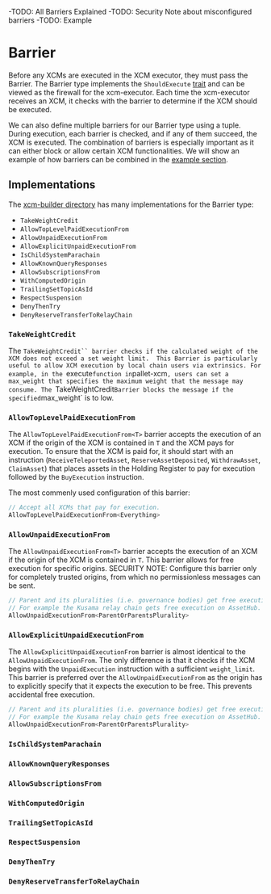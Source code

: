-TODO: All Barriers Explained
-TODO: Security Note about misconfigured barriers
-TODO: Example

# Barrier
Before any XCMs are executed in the XCM executor, they must pass the Barrier.
The Barrier type implements the `ShouldExecute`
[trait](https://paritytech.github.io/polkadot/doc/xcm_executor/traits/trait.ShouldExecute.html)
and can be viewed as the firewall for the xcm-executor. 
Each time the xcm-executor receives an XCM, it checks with the barrier to determine if the XCM should be executed.

We can also define multiple barriers for our Barrier type using a tuple.
During execution, each barrier is checked, and if any of them succeed, the XCM is executed.
The combination of barriers is especially important as it can either block or allow certain XCM
functionalities. We will show an example of how barriers can be combined in the [example section]().

## Implementations
The [xcm-builder
directory](https://github.com/paritytech/polkadot-sdk/blob/master/polkadot/xcm/xcm-builder/src/barriers.rs)
has many implementations for the Barrier type:
- `TakeWeightCredit`
- `AllowTopLevelPaidExecutionFrom`
- `AllowUnpaidExecutionFrom`
- `AllowExplicitUnpaidExecutionFrom`
- `IsChildSystemParachain`
- `AllowKnownQueryResponses`
- `AllowSubscriptionsFrom`
- `WithComputedOrigin`
- `TrailingSetTopicAsId`
- `RespectSuspension`
- `DenyThenTry`
- `DenyReserveTransferToRelayChain`


### `TakeWeightCredit`
The `TakeWeightCredit`` barrier checks if the calculated weight of the XCM does not exceed a set weight limit. 
This Barrier is particularly useful to allow XCM execution by local chain users via extrinsics.
For example, in the `execute` function in `pallet-xcm`, users can set a max_weight that
specifies the maximum weight that the message may consume. The `TakeWeightCredit` Barrier
blocks the message if the specified `max_weight` is to low.

### `AllowTopLevelPaidExecutionFrom`
The `AllowTopLevelPaidExecutionFrom<T>` barrier accepts the execution of an XCM if the origin
of the XCM is contained in `T` and the XCM pays for execution. 
To ensure that the XCM is paid for, it should start with an instruction (`ReceiveTeleportedAsset`,
`ReserveAssetDeposited`, `WithdrawAsset`, `ClaimAsset`) that places assets in the
Holding Register to pay for execution followed by the `BuyExecution` instruction. 

The most commenly used configuration of this barrier:
```rust
// Accept all XCMs that pay for execution.
AllowTopLevelPaidExecutionFrom<Everything>
```

### `AllowUnpaidExecutionFrom`
The `AllowUnpaidExecutionFrom<T>` barrier accepts the execution of an XCM if the origin
of the XCM is contained in `T`. This barrier allows for free execution for specific origins.
SECURITY NOTE: Configure this barrier only for completely trusted origins, from which no
permissionless messages can be sent. 

```rust
// Parent and its pluralities (i.e. governance bodies) get free execution.
// For example the Kusama relay chain gets free execution on AssetHub.
AllowUnpaidExecutionFrom<ParentOrParentsPlurality>
```

### `AllowExplicitUnpaidExecutionFrom`
The `AllowExplicitUnpaidExecutionFrom` barrier is almost identical to the
`AllowUnpaidExecutionFrom`. The only difference is that it checks if the XCM begins with the
`UnpaidExecution` instruction with a sufficient `weight_limit`. 
This barrier is preferred over the `AllowUnpaidExecutionFrom` as the origin has to explicitly
specify that it expects the execution to be free. This prevents accidental free execution.

```rust
// Parent and its pluralities (i.e. governance bodies) get free execution.
// For example the Kusama relay chain gets free execution on AssetHub.
AllowUnpaidExecutionFrom<ParentOrParentsPlurality>
```


### `IsChildSystemParachain`
### `AllowKnownQueryResponses`
### `AllowSubscriptionsFrom`
### `WithComputedOrigin`
### `TrailingSetTopicAsId`
### `RespectSuspension`
### `DenyThenTry`
### `DenyReserveTransferToRelayChain`

